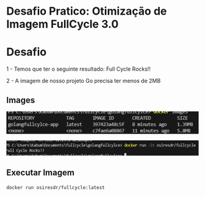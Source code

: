 # Desafio Pratico: Otimização de Imagem FullCycle 3.0

# Desafio

1 - Temos que ter o seguinte resultado: Full Cycle Rocks!!

2 - A imagem de nosso projeto Go precisa ter menos de 2MB 


## Images

![](images/image.png)


![](images/image2.png)

## Executar Imagem

```
docker run osiresdr/fullcycle:latest
```	

